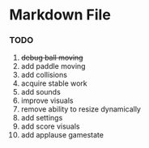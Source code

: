 ﻿# Markdown File

### TODO

1. ~~debug ball moving~~
2. add paddle moving
3. add collisions
4. acquire stable work
5. add sounds
6. improve visuals
7. remove ability to resize dynamically
8. add settings
9. add score visuals
10. add applause gamestate